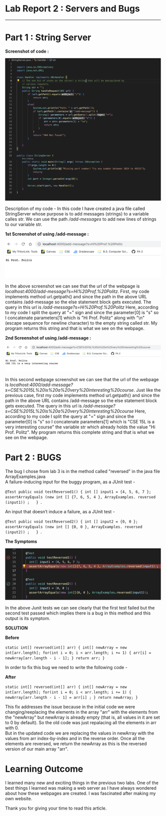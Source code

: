 # Lab Report 2 : Servers and Bugs
---
# Part 1 : String Server

**Screenshot of code :**

![Image](Code.png) 


Description of my code - In this code I have created a java file called StringServer whose purpose is to add messages (strings) to a variable calles str. We can use the path */add-messages* to add new lines of strings to our variable str.

**1st Screenshot of using /add-message :**

![Image](First_text.png)


In the above screenshot we can see that the url of the webpage is *localhost:4000/add-message?s=Hi%20Prof.%20Politz*. First, my code implements method  url.getpath() and since the path in the above URL contains /add-message so the else statement block gets executed. The query in this url is */add-message?s=Hi%20Prof.%20Politz* Here, according to my code I split the query at "=" sign and since the parameter[0] is "s" so I concatenate parameters[1] which is "Hi Prof. Politz" along with "\n" (escape sequence for newline character) to the empty string called str. My program returns this string and that is what we see on the webpage.  


**2nd Screenshot of using /add-message :**

![Image](Second_text.png) 


In this second webpage screenshot we can see that the url of the webpage is *localhost:4000/add-message?s=CSE%2015L%20is%20a%20very%20interesting%20course*. Just like the previous case, first my code implements method url.getpath() and since the path in the above URL contains /add-message so the else statement block gets executed. The query in this url is */add-message?s=CSE%2015L%20is%20a%20very%20interesting%20course* Here, according to my code I split the query at "=" sign and since the parameter[0] is "s" so I concatenate parameters[1] which is "CSE 15L is a very interesting course" the variable str which already holds the value "Hi Prof. Politz". My program returns this complete string and that is what we see on the webpage.


# Part 2 : BUGS

The bug I chose from lab 3 is in the method called "reversed" in the java file ArrayExamples.java  
A failure-inducing input for the buggy program, as a JUnit test - 


`@Test
public void testReversed1() {
    int [] input1 = {4, 5, 6, 7 };  
    assertArrayEquals (new int [] {7, 6, 5, 4 }, ArrayExamples. reversed (input1)) ;  
} `. 

An input that doesn’t induce a failure, as a JUnit test -  

`@Test
public void testReversed2() {
    int [] input2 = {0, 0 };  
    assertArrayEquals (new int [] {0, 0 }, ArrayExamples. reversed (input2)) ;  
} `. 

**The Symptoms**

![Image](junit_fail.png)

In the above Junit tests we can see clearly that the first test failed but the second test passed which implies there is a bug in this method and this output is its symptom.

**SOLUTION**

**Before** 

`static int[] reversed(int[] arr) {
    int[] newArray = new int[arr.length];
    for(int i = 0; i < arr.length; i += 1) {
      arr[i] = newArray[arr.length - i - 1];
    }
    return arr;
 }`

In order to fix this bug we need to write the following code -  

**After**

`static int[] reversed(int[] arr) {
    int[] newArray = new int[arr.length];
    for(int i = 0; i < arr.length; i += 1) {
      newArray[arr.length - i - 1] = arr[i] ;
    }
    return newArray;
 }`
 
This fix addresses the issue because in the initial code we were changing/reeplacing the elements in the array "arr" with the elements from the "newArray" but newArray is already empty (that is, all values in it are set to 0 by default). So the old code was just repalacing all the elements in arr with 0.  
But in the updated code we are replacing the values in newArray with the values from arr index-by-index and in the reverse order. Once all the elements are reversed, we return the newArray as this is the reversed version of our main array "arr".

# Learning Outcome

I learned many new and exciting things in the previous two labs. One of the best things I learned was making a web server as I have always wondered about how these webpages are created. I was fascinated after making my own website. 

Thank you for giving your time to read this article.





  


